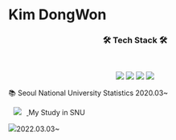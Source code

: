 # Kim DongWon
<h3 align="center"><b>🛠 Tech Stack 🛠</b></h3>
</br>
<p align="center">
<img src="https://img.shields.io/badge/R-276DC3?style=flat-square&logo=R&logoColor=white"/></a>
<img src="https://img.shields.io/badge/Python-3766AB?style=flat-square&logo=Python&logoColor=white"/></a>
<img src="https://img.shields.io/badge/c++-00599C?style=flat-square&logo=c%2B%2B&logoColor=white"/></a>
<img src="https://img.shields.io/badge/JAVA-007396?style=flat-square&logo=java&logoColor=white"></a> 


:books: Seoul National University Statistics 2020.03~

<a href="https://www.instagram.com/eva_chamchiii/">
    <img 
        src="http://img.shields.io/badge/-Instagram-222222?style=flat-square&logo=Instagram&link=https://www.instagram.com/eva_chamchiii/"
        style="height : auto; margin-left : 10px; margin-right : 10px;"/>
</a> My Study in SNU

<img 
     src="https://img.shields.io/badge/Github-181717?style=flat-square&logo=github&logoColor=white">2022.03.03~

